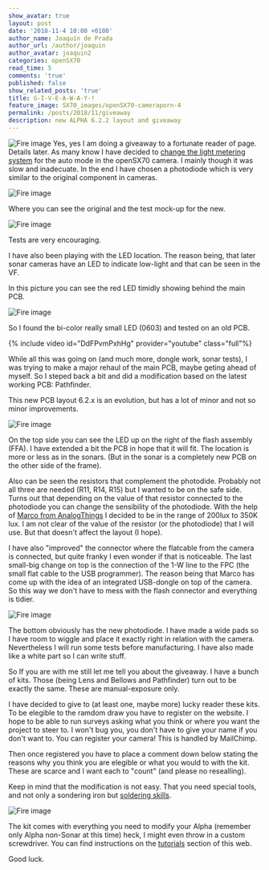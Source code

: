```yaml
---
show_avatar: true
layout: post
date: '2018-11-4 10:00 +0100'
author_name: Joaquín de Prada
author_url: /author/joaquin
author_avatar: joaquin2
categories: openSX70
read_time: 5
comments: 'true'
published: false
show_related_posts: 'true'
title: G-I-V-E-A-W-A-Y-!
feature_image: SX70_images/openSX70-cameraporn-4
permalink: /posts/2018/11/giveaway
description: new ALPHA 6.2.2 layout and giveaway
---
```

![Fire image]({{site.url}}/{{site.baseurl}}img/2018/11/2018-11-04-alpha-0.jpg)
Yes, yes I am doing a giveaway to a fortunate reader of page. Details later.
As many know I have decided to [change the light metering system](https://opensx70.com/posts/2018/10/photodiode) for the auto mode in the openSX70 camera. I mainly though it was slow and inadecuate. 
In the end I have chosen a photodiode which is very similar to the original component in cameras.

![Fire image]({{site.url}}/{{site.baseurl}}img/2018/11/2018-11-04-alpha-3.jpg)

Where you can see the original and the test mock-up for the new.

![Fire image]({{site.url}}/{{site.baseurl}}img/2018/11/2018-11-04-alpha-1.jpg)

Tests are very encouraging.

I have also been playing with the LED location. The reason being, that later sonar cameras have an LED to indicate low-light and that can be seen in the VF.

In this picture you can see the red LED timidly showing behind the main PCB.

![Fire image]({{site.url}}/{{site.baseurl}}img/2018/11/2018-11-04-alpha-6.jpg)

So I found the bi-color really small LED (0603) and tested on an old  PCB.

{% include video id="DdFPvmPxhHg" provider="youtube" class="full"%}

While all this was going on (and much more, dongle work, sonar tests), I was trying to make a major rehaul of the main PCB, maybe geting ahead of myself. So I steped back a bit and did a modification based on the latest working PCB: Pathfinder.

This new PCB layout 6.2.x is an evolution, but has a lot of minor and not so minor improvements.

![Fire image]({{site.url}}/{{site.baseurl}}img/2018/11/2018-11-04-alpha-4.jpg)

On the top side you can see the LED up on the right of the flash assembly (FFA). I have extended a bit the PCB in hope that it will fit. The location is more or less as in the sonars. (But in the sonar is a completely new PCB on the other side of the frame).

Also can be seen the resistors that complement the photodide. Probably not all three are needed (R11, R14, R15) but I wanted to be on the safe side. Turns out that depending on the value of that resistor connected to the photodiode you can change the sensibility of the photodiode. With the help of [Marco from AnalogThings](https://www.youtube.com/channel/UC_1Wc6fdIxr3wctK2bDTLkw) I decided to be in the range of 200lux to 350K lux. I am not clear of the value of the resistor (or the photodiode) that I will use. But that doesn't affect the layout (I hope).

I have also "improved" the connector where the flatcable from the camera is connected, but quite franky I even wonder if that is noticeable. The last small-big change on top is the connection of the 1-W line to the FPC (the small flat cable to the USB programmer). The reason being that Marco has come up with the idea of an integrated USB-dongle on top of the camera. So this way we don't have to mess with the flash connector and everything is tidier.

![Fire image]({{site.url}}/{{site.baseurl}}img/2018/11/2018-11-04-alpha-5.jpg)

The bottom obviously has the new photodiode. I have made a wide pads so I have room to wiggle and place it exactly right in relation with the camera. Nevertheless I will run some tests before manufacturing.
I have also made like a white part so I can write stuff.

So If you are with me still let me tell you about the giveaway. I have a bunch of kits. Those (being Lens and Bellows and Pathfinder) turn out to be exactly the same. These are manual-exposure only.

I have decided to give to (at least one, maybe more) lucky reader these kits. To be elegible to the ramdom draw you have to register on the website. I hope to be able to run surveys asking what you think or where you want the project to steer to. I won't bug you, you don't have to give your name if you don't want to. You can register your camera! This is handled by MailChimp.

Then once registered you have to place a comment down below stating the reasons why you think you are elegible or what you would to with the kit. These are scarce and I want each to "count" (and please no resealling).

Keep in mind that the modification is not easy. That you need special tools, and not only a sondering iron but [soldering skills](https://www.youtube.com/watch?v=3Fl2U9cJ5ew).

![Fire image]({{site.url}}/{{site.baseurl}}img/2018/11/2018-11-04-alpha-7.jpg)

The kit comes with everything you need to modify your Alpha (remember only Alpha non-Sonar at this time) heck, I might even throw in a custom screwdriver. You can find instructions on the [tutorials](https://opensx70.com/tutorials/) section of this web.

Good luck.



